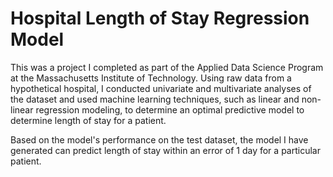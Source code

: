 # Hospital Length of Stay Regression Model

This was a project I completed as part of the Applied Data Science Program at the Massachusetts Institute of Technology. Using raw data from a hypothetical hospital, I conducted univariate and multivariate analyses of the dataset and used machine learning techniques, such as linear and non-linear regression modeling, to determine an optimal predictive model to determine length of stay for a patient. 

Based on the model's performance on the test dataset, the model I have generated can predict length of stay within an error of 1 day for a particular patient. 
